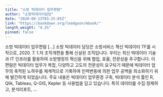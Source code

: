 ```yaml
---
title: "소방 빅데이터 업무편람"
author: "소방빅데이터담당"
date: "2020-09-13T03:25:05Z"
link: "https://bookdown.org/leadgoon/mbook/"
length_weight: "4.2%"
pinned: false
---
```


소방 빅데이터 업무편람 [...] 소방 빅데이터 담당은 소방서비스 혁신 빅데이터 TF를 시작으로, 2020. 7. 1.자 조직개편을 통해 신설된 조직입니다. 우리는 최신 빅데이터 기술과 IT 인프라를 활용하여 소방행정의 혁신을 위해 협업, 효율, 전문성을 추구합니다. 이 편람은 빅데이터 업무가 복잡, 다양하고 고도의 전문성이 요구되기 때문에 빅데이터 업무의 축적된 노하우를 체계적으로 기록하여 인력변동에 의한 업무 공백을 최소화하기 위해 발간하게 되었습니다. 주요 내용은 빅데이터 업무환경 구축, 빅데이터 분석 툴인 R, Qlik, Tableau, Q-GIS, Kepler 등 사용법을 담고 있습니다. 특히 데이터를 수집·정제하고, 분석리포트, ...

